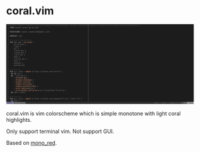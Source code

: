 # coral.vim

![screenshot](screenshot.png)

coral.vim is vim colorscheme which is simple monotone with light coral highlights.

Only support terminal vim. Not support GUI.

Based on [mono_red](https://github.com/Michal-Miko/vim-mono-red).
